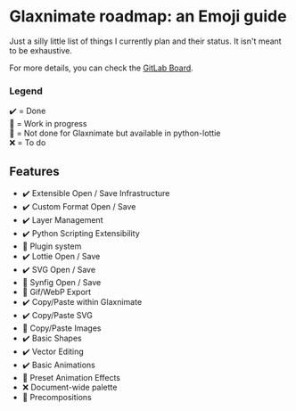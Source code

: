 # Glaxnimate roadmap: an Emoji guide

Just a silly little list of things I currently plan and their status. It isn't meant to be exhaustive.

For more details, you can check the [GitLab Board](https://gitlab.com/mattia.basaglia/glaxnimate/-/boards/2013081?label_name[]=Feature%20Request).

### Legend
✔️ = Done<br>
🔧 = Work in progress<br>
🐍 = Not done for Glaxnimate but available in python-lottie<br>
❌ = To do<br>

## Features

* ✔️ Extensible Open / Save Infrastructure
* ✔️ Custom Format Open / Save
* ✔️ Layer Management
* ✔️ Python Scripting Extensibility
* 🔧 Plugin system
* ✔️ Lottie Open / Save
* ✔️ SVG Open / Save
* 🐍 Synfig Open / Save
* 🐍 Gif/WebP Export
* ✔️ Copy/Paste within Glaxnimate
* ✔️ Copy/Paste SVG
* 🔧 Copy/Paste Images
* ✔️ Basic Shapes
* ✔️ Vector Editing
* ✔️ Basic Animations
* 🐍 Preset Animation Effects
* ❌ Document-wide palette
* 🐍 Precompositions
